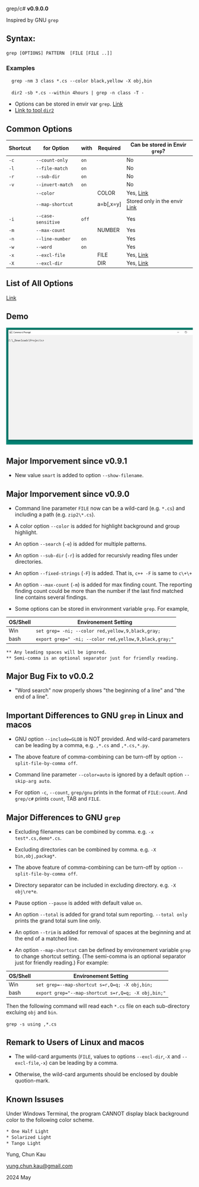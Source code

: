  grep/c#
**v0.9.0.0**

Inspired by GNU ```grep```

## Syntax:
```
grep [OPTIONS] PATTERN  [FILE [FILE ..]]

```

### Examples
```
  grep -nm 3 class *.cs --color black,yellow -X obj,bin

  dir2 -sb *.cs --within 4hours | grep -n class -T -
```

* Options can be stored in envir var ```grep```. [Link](https://github.com/ck-yung/grep/blob/master/docs/info-envir.md)
* [Link to tool ```dir2```](https://www.nuget.org/packages/dir2)

## Common Options

| Shortcut | for Option             | with         | Required  | Can be stored in Envir ```grep```?
| -------- | ----------             | ----         | --------  | ----------------------------------
| ```-c``` | ```--count-only```     | ```on```     |           | No
| ```-l``` | ```--file-match```     | ```on```     |           | No
| ```-r``` | ```--sub-dir```        | ```on```     |           | No
| ```-v``` | ```--invert-match```   | ```on```     |           | No
|          | ```--color```          |              | COLOR     | Yes, [Link](https://github.com/ck-yung/grep/blob/master/docs/info-color.md)
|          | ```--map-shortcut```   |              | a=b[,x=y] | Stored only in the envir [Link](https://github.com/ck-yung/grep/blob/master/docs/info-map-shortcut.md)
| ```-i``` | ```--case-sensitive``` | ```off```    |           | Yes
| ```-m``` | ```--max-count```      |              | NUMBER    | Yes
| ```-n``` | ```--line-number```    | ```on```     |           | Yes
| ```-w``` | ```--word```           | ```on```     |           | Yes
| ```-x``` | ```--excl-file```      |              | FILE      | Yes, [Link](https://github.com/ck-yung/grep/blob/master/docs/info-excl.md)
| ```-X``` | ```--excl-dir```       |              | DIR       | Yes, [Link](https://github.com/ck-yung/grep/blob/master/docs/info-excl.md)

## List of All Options
[Link](https://github.com/ck-yung/grep/blob/master/docs/info-all-options.md)

## Demo

![Color Feature](https://raw.githubusercontent.com/ck-yung/grep/master/images/help.gif)

## Major Imporvement since v0.9.1

* New value ```smart``` is added to option ```--show-filename```.

## Major Imporvement since v0.9.0

* Command line parameter ```FILE``` now can be a wild-card (e.g. ```*.cs```) and including a path (e.g. ```zip2\*.cs```).

* A color option ```--color``` is added for highlight background and group highlight.

* An option ```--search``` (```-e```) is added for multiple patterns.

* An option ```--sub-dir``` (```-r```) is added for recursivly reading files under directories.

* An option ```--fixed-strings``` (```-F```) is added. That is, ```c++ -F``` is same to ```c\+\+```

* An option ```--max-count``` (```-m```) is added for max finding count. The reporting finding count could be more than the number if the last find matched line contains several findings.

* Some options can be stored in environment variable ```grep```. For example,

| OS/Shell  | Environement Setting |
| --------  | -------------------- |
| Win       | ```set grep= -ni; --color red,yellow,9,black,gray;``` |
| bash      | ```export grep=" -ni; --color red,yellow,9,black,gray;"``` |

    ** Any leading spaces will be ignored.
    ** Semi-comma is an optional separator just for friendly reading.

## Major Bug Fix to v0.0.2

* "Word search" now properly shows "the beginning of a line" and "the end of a line".

## Important Differences to GNU ```grep``` in Linux and macos

* GNU option ```--include=GLOB``` is NOT provided. And wild-card parameters can be leading by a comma, e.g. ```,*.cs``` and ```,*.cs,*.py```.

* The above feature of comma-combining can be turn-off by option ```--split-file-by-comma off```.

* Command line parameter ```--color=auto``` is ignored by a default option ```--skip-arg auto```.

* For option ```-c```, ```--count```, ```grep/gnu``` prints in the format of ```FILE:count```. And ```grep/c#``` prints ```count```, TAB and ```FILE```. 


## Major Differences to GNU ```grep```

* Excluding filenames can be combined by comma. e.g. ```-x test*.cs,demo*.cs```.

* Excluding directories can be combined by comma. e.g. ```-X bin,obj,packag*```.

* The above feature of comma-combining can be turn-off by option ```--split-file-by-comma off```.

* Directory separator can be included in excluding directory. e.g. ```-X obj\re*e```.

* Pause option ```--pause``` is added with default value ```on```.

* An option ```--total``` is added for grand total sum reporting. ```--total only``` prints the grand total sum line only.

* An option ```--trim``` is added for removal of spaces at the beginning and at the end of a matched line.

* An option ```--map-shortcut``` can be defined by environement variable ```grep``` to change shortcut setting. (The semi-comma is an optional separator just for friendly reading.) For example:

| OS/Shell  | Environement Setting |
| --------  | -------------------- |
| Win       | ```set grep=--map-shortcut s=r,Q=q; -X obj,bin;``` |
| bash      | ```export grep="--map-shortcut s=r,Q=q; -X obj,bin;"``` |

Then the following command will read each ```*.cs``` file on each sub-directory excluing ```obj``` and ```bin```.

```grep -s using ,*.cs```

## Remark to Users of Linux and macos

* The wild-card arguments (```FILE```, values to options ```--excl-dir```,```-X``` and ```--excl-file```,```-x```) can be leading by a comma.

* Otherwise, the wild-card arguments should be enclosed by double quotion-mark.

## Known Issuses

Under Windows Terminal, the program CANNOT display black background color to the following color scheme.

    * One Half Light
    * Solarized Light
    * Tango Light

Yung, Chun Kau

<yung.chun.kau@gmail.com>

2024 May
 
